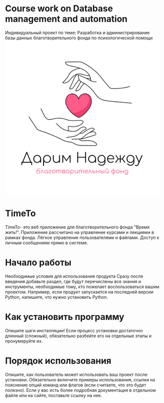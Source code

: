 # Course work on Database management and automation
 Индивидуальный проект по теме: Разработка и администрирование базы данных благотворительного фонда по психологической помощи
![Логотип](https://github.com/Dekneslo/Course-work-on-Database-management-and-automation/blob/main/оформление%20README/LogoFond.png "Логотип GitHub")
# TimeTo
TimeTo- это веб приложение для благотворительного фонда "Время жить!". Приложение рассчитано на управление курсами и лекциями в рамках фонда. Лёгкое управление пользователями и файлами. Доступ к личным сообщениям прямо в системе. 

# Начало работы
Необходимые условия для использования продукта
Сразу после введения добавьте раздел, где будут перечислены все знания и
инструменты, необходимые тому, кто пожелает воспользоваться вашим проектом.
Например, если продукт запускается на последней версии Python, напишите, что
нужно установить Python.

# Как установить программу
Опишите шаги инсталляции! Если процесс установки достаточно длинный
(сложный), обязательно разбейте его на отдельные этапы и пронумеруйте их.
# Порядок использования
Опишите, как пользователь может использовать ваш проект после установки.
Обязательно включите примеры использования, ссылки на пояснение опций
команд или флагов (если считаете, что это будет полезно). Если у вас есть более
подробная документация в отдельном файле или на сайте, поставьте ссылку на
нее.